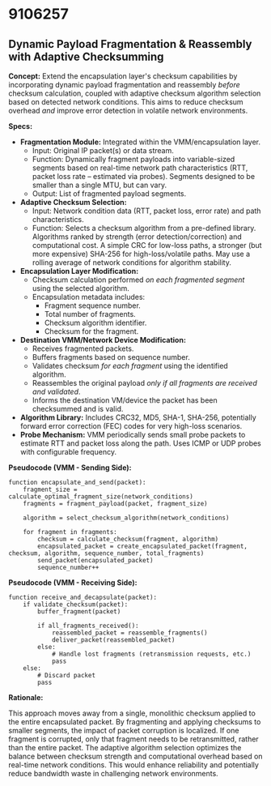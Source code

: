 # 9106257

## Dynamic Payload Fragmentation & Reassembly with Adaptive Checksumming

**Concept:** Extend the encapsulation layer's checksum capabilities by incorporating dynamic payload fragmentation and reassembly *before* checksum calculation, coupled with adaptive checksum algorithm selection based on detected network conditions. This aims to reduce checksum overhead *and* improve error detection in volatile network environments.

**Specs:**

*   **Fragmentation Module:** Integrated within the VMM/encapsulation layer.
    *   Input: Original IP packet(s) or data stream.
    *   Function: Dynamically fragment payloads into variable-sized segments based on real-time network path characteristics (RTT, packet loss rate – estimated via probes). Segments designed to be smaller than a single MTU, but can vary.
    *   Output: List of fragmented payload segments.
*   **Adaptive Checksum Selection:**
    *   Input: Network condition data (RTT, packet loss, error rate) and path characteristics.
    *   Function: Selects a checksum algorithm from a pre-defined library. Algorithms ranked by strength (error detection/correction) and computational cost.  A simple CRC for low-loss paths, a stronger (but more expensive) SHA-256 for high-loss/volatile paths.  May use a rolling average of network conditions for algorithm stability.
*   **Encapsulation Layer Modification:**
    *   Checksum calculation performed *on each fragmented segment* using the selected algorithm.
    *   Encapsulation metadata includes:
        *   Fragment sequence number.
        *   Total number of fragments.
        *   Checksum algorithm identifier.
        *   Checksum for the fragment.
*   **Destination VMM/Network Device Modification:**
    *   Receives fragmented packets.
    *   Buffers fragments based on sequence number.
    *   Validates checksum *for each fragment* using the identified algorithm.
    *   Reassembles the original payload *only if all fragments are received and validated*.
    *   Informs the destination VM/device the packet has been checksummed and is valid.
*   **Algorithm Library:** Includes CRC32, MD5, SHA-1, SHA-256, potentially forward error correction (FEC) codes for very high-loss scenarios.
*   **Probe Mechanism:** VMM periodically sends small probe packets to estimate RTT and packet loss along the path.  Uses ICMP or UDP probes with configurable frequency.

**Pseudocode (VMM - Sending Side):**

```
function encapsulate_and_send(packet):
    fragment_size = calculate_optimal_fragment_size(network_conditions)
    fragments = fragment_payload(packet, fragment_size)

    algorithm = select_checksum_algorithm(network_conditions)

    for fragment in fragments:
        checksum = calculate_checksum(fragment, algorithm)
        encapsulated_packet = create_encapsulated_packet(fragment, checksum, algorithm, sequence_number, total_fragments)
        send_packet(encapsulated_packet)
        sequence_number++
```

**Pseudocode (VMM - Receiving Side):**

```
function receive_and_decapsulate(packet):
    if validate_checksum(packet):
        buffer_fragment(packet)

        if all_fragments_received():
            reassembled_packet = reassemble_fragments()
            deliver_packet(reassembled_packet)
        else:
            # Handle lost fragments (retransmission requests, etc.)
            pass
    else:
        # Discard packet
        pass
```

**Rationale:**

This approach moves away from a single, monolithic checksum applied to the entire encapsulated packet. By fragmenting and applying checksums to smaller segments, the impact of packet corruption is localized.  If one fragment is corrupted, only that fragment needs to be retransmitted, rather than the entire packet. The adaptive algorithm selection optimizes the balance between checksum strength and computational overhead based on real-time network conditions. This would enhance reliability and potentially reduce bandwidth waste in challenging network environments.